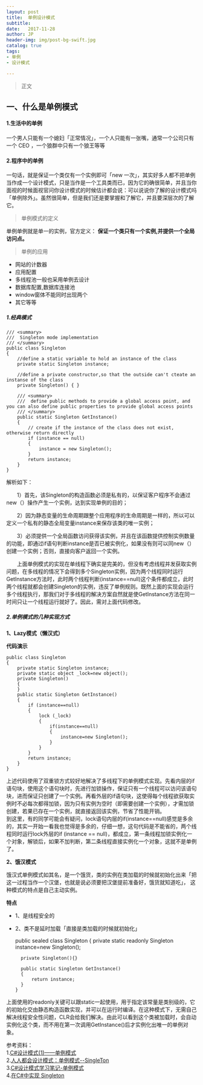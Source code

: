 ```yaml
---
layout: post
title:  单例设计模式
subtitle: 	
date:   2017-11-28
author: JP
header-img: img/post-bg-swift.jpg
catalog: true
tags:
- 单例
- 设计模式

---
```


> 正文

## 一、什么是单例模式 ##

#### 1.生活中的单例
一个男人只能有一个媳妇「正常情况」，一个人只能有一张嘴，通常一个公司只有一个 CEO ，一个狼群中只有一个狼王等等

#### 2.程序中的单例
一句话，就是保证一个类仅有一个实例即可「new 一次」，其实好多人都不把单例当作成一个设计模式，只是当作是一个工具类而已，因为它的确很简单，并且当你面视的时候面视官问你设计模式的时候估计都会说：可以说说你了解的设计模式吗「单例除外」。虽然很简单，但是我们还是要掌握和了解它，并且要深层次的了解它。

> 单例模式的定义

单例单例就是单一的实例，官方定义： **保证一个类只有一个实例,并提供一个全局访问点。**

> 单例的应用

- 网站的计数器
- 应用配置
- 多线程池一般也采用单例去设计
- 数据库配置,数据库连接池
- window窗体不能同时出现两个
- 其它等等

##### 1.经典模式

	/// <summary>
    ///  Singleton mode implementation
    /// </summary>
    public class Singleton
    {
        //define a static variable to hold an instance of the class
        private static Singleton instance;

        //define a private constructor,so that the outside can't cteate an instanse of the class
        private Singleton() { }

        /// <summary>
        ///  define public methods to provide a global access point, and you can also define public properties to provide global access points
        /// </summary>
        public static Singleton GetInstance()
        {
            // create if the instance of the class does not exist, otherwise return directly
            if (instance == null)
            {
                instance = new Singleton();
            }
            return instance;
        }
    }
	

解析如下：

　　1）首先，该Singleton的构造函数必须是私有的，以保证客户程序不会通过new（）操作产生一个实例，达到实现单例的目的；

　　2）因为静态变量的生命周期跟整个应用程序的生命周期是一样的，所以可以定义一个私有的静态全局变量instance来保存该类的唯一实例；

　　3）必须提供一个全局函数访问获得该实例，并且在该函数提供控制实例数量的功能，即通过if语句判断instance是否已被实例化，如果没有则可以同new（）创建一个实例；否则，直接向客户返回一个实例。

　　上面单例模式的实现在单线程下确实是完美的，但没有考虑线程并发获取实例问题，在多线程的情况下会得到多个Singleton实例，因为两个线程同时运行GetInstance方法时，此时两个线程判断(instance==null)这个条件都成立，此时两个线程就都会创建Singleton的实例，违反了单例规则。既然上面的实现会运行多个线程执行，那我们对于多线程的解决方案自然就是使GetInstance方法在同一时间只让一个线程运行就好了。因此，需对上面代码修改。	

##### 2.单例模式的几种实现方式

**1、Lazy模式（懒汉式）**


**代码演示**

	public class Singleton
	{
	    private static Singleton instance;
	    private static object _lock=new object();
	    private Singleton()
	    {
	    }
	    public static Singleton GetInstance()
	    {
	        if (instance==null)
	        {
	            lock (_lock)
	            {
	                if(instance==null)
	                {
	                    instance=new Singleton();
	                }
	            }
	        }
	        return instance;
	    }
	}

上述代码使用了双重锁方式较好地解决了多线程下的单例模式实现。先看内层的if语句块，使用这个语句块时，先进行加锁操作，保证只有一个线程可以访问该语句块，进而保证只创建了一个实例。再看外层的if语句块，这使得每个线程欲获取实例时不必每次都得加锁，因为只有实例为空时（即需要创建一个实例），才需加锁创建，若果已存在一个实例，就直接返回该实例，节省了性能开销。<br>
到这里，有的同学可能会有疑问，lock语句内层的if(instance==null)感觉是多余的，其实一开始一看我也觉得是多余的，仔细一想，这句代码是不能省的，两个线程同时运行lock外层的if (instance == null)，都成立，第一条线程加锁实例化一个对象，解锁后，如果不加判断，第二条线程直接实例化一个对象，这就不是单例了。


**2、饿汉模式**

饿汉式单例模式如其名，是一个饿货，类的实例在类加载的时候就初始化出来「把这一过程当作一个汉堡，也就是说必须要把汉堡提前准备好，饿货就知道吃」，
这种模式的特点是自己主动实例。

**特点**

- 1、是线程安全的
- 2、类不是延时加载「直接是类加载的时候就初始化」

     public sealed class Singleton
	  {
	    private static readonly Singleton instance=new Singleton();
		
	    private Singleton(){}
	    
	    public static Singleton GetInstance()
	    {
	        return instance;        
	    }
	  }

上面使用的readonly关键可以跟static一起使用，用于指定该常量是类别级的，它的初始化交由静态构造函数实现，并可以在运行时编译。在这种模式下，无需自己解决线程安全性问题，CLR会给我们解决。由此可以看到这个类被加载时，会自动实例化这个类，而不用在第一次调用GetInstance()后才实例化出唯一的单例对象。

参考资料：<br>
1.[C#设计模式(1)——单例模式](http://www.cnblogs.com/zhili/p/SingletonPatterm.html)<br>
2.[人人都会设计模式：单例模式--SingleTon](https://mp.weixin.qq.com/s?__biz=MzA3MjgwNDIzNQ==&mid=2651941869&idx=1&sn=daf418bf5f445b856e6828b1d64ee4db&chksm=84fd7909b38af01f972b758ce07f1c2cdbe7fad5c1f868bfaa6d7acbf1b75087d3cb610fb00b&mpshare=1&scene=23&srcid=1115l4KDdG5BNmK2aOGwAKI5#rd)<br>
3.[C#设计模式学习笔记-单例模式](http://www.cnblogs.com/xun126/archive/2011/03/09/1970807.html)<br>
4.[在C#中实现 Singleton](https://msdn.microsoft.com/zh-cn/library/ff650316.aspx)